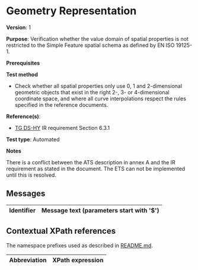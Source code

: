 # Geometry Representation

**Version**: 1

**Purpose**: Verification whether the value domain of spatial properties is not restricted to the Simple Feature spatial schema as defined by EN ISO 19125-1.

**Prerequisites**

**Test method**

* Check whether all spatial properties only use 0, 1 and 2-dimensional geometric objects that exist in the right 2-, 3- or 4-dimensional coordinate space, and where all curve interpolations respect the rules specified in the reference documents.

**Reference(s)**: 

* [TG DS-HY](http://inspire.ec.europa.eu/id/ats/data-cp/3.1/cp-as/README#ref_TG_DS_CP) IR requirement Section 6.3.1

**Test type**: Automated

**Notes**

There is a conflict between the ATS description in annex A and the IR requirement as stated in the document. The ETS can not be implemented until this is resolved.

## Messages

Identifier  |  Message text (parameters start with '$')
----------- | -------------------------------------------------------------------------

## Contextual XPath references

The namespace prefixes used as described in [README.md](http://inspire.ec.europa.eu/id/ats/data-hy/3.1/hy-gml/README#namespaces).

Abbreviation                                          |  XPath expression
----------------------------------------------------- | ------------------------------------------------------------------

